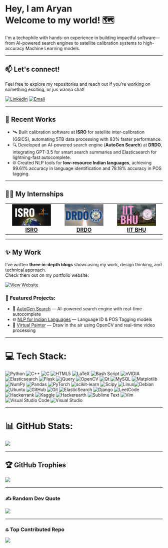 

<!--
**Anchor27/Anchor27** is a ✨ _special_ ✨ repository because its `README.md` (this file) appears on your GitHub profile.-->

# Hey, I am Aryan <br> Welcome to my world! 🗺️

I'm a techophile with hands-on experience in building impactful software—from AI-powered search engines to satellite calibration systems to high-accuracy Machine Learning models.

---

## 📫 Let's connect!
Feel free to explore my repositories and reach out if you're working on something exciting, or jus wanna chat!

[![LinkedIn](https://img.shields.io/badge/-LinkedIn-0A66C2?style=for-the-badge&logo=linkedin&logoColor=white&label=)](https://www.linkedin.com/in/aryan--joshi/)
[![Email](https://img.shields.io/badge/-Email-D14836?style=for-the-badge&logo=gmail&logoColor=white&label=)](mailto:aryan.joshi.cs@gmail.com)

---

## 🔭 **Recent Works**
- 🛰️ Built calibration software at **ISRO** for satellite inter-calibration (GSICS), automating 5TB data processing with 83% faster performance.
- 🔍 Developed an AI-powered search engine (**AutoGen Search**) at **DRDO**, integrating GPT-3.5 for smart search summaries and Elasticsearch for lightning-fast autocomplete.
- 🌐 Created NLP tools for **low-resource Indian languages**, achieving 99.61% accuracy in language identification and 78.18% accuracy in POS tagging.


---

## 🧑‍💻 My Internships

<table width="100%" style="border-collapse: collapse;">
  <tr>
    <td align="center" width="33%" style="border: none;">
      <a href="https://sites.google.com/view/aryan-joshi/isro">
        <img src="https://raw.githubusercontent.com/Anchor27/Projects-Data-Repo/refs/heads/main/isro_banner.png" width="80%" alt="Blog 1"/><br/>
        <div style="font-size: 1.2em; font-weight: bold;"><b>ISRO</b></div>
      </a>
    </td>
    <td align="center" width="33%" style="border: none;">
      <a href="https://sites.google.com/view/aryan-joshi/drdo">
        <img src="https://raw.githubusercontent.com/Anchor27/Projects-Data-Repo/refs/heads/main/drdo_banner.png" width="80%" alt="Blog 2"/><br/>
        <div style="font-size: 1.2em; font-weight: bold;"><b>DRDO</b></div>
      </a>
    </td>
    <td align="center" width="33%" style="border: none;">
      <a href="https://sites.google.com/view/aryan-joshi/iit-bhu">
        <img src="https://raw.githubusercontent.com/Anchor27/Projects-Data-Repo/refs/heads/main/iit_banner.png" width="80%" alt="Blog 3"/><br/>
        <div style="font-size: 1.2em; font-weight: bold;"><b>IIT BHU</b></div>
      </a>
    </td>
  </tr>
</table>

---

## ✨ My Work

I’ve written **three in-depth blogs** showcasing my work, design thinking, and technical approach.  
Check them out on my portfolio website:

[![View Website](https://img.shields.io/badge/View%20Portfolio-0d47a1?style=for-the-badge&logo=web&logoColor=white)](https://sites.google.com/view/aryan-joshi/)


### 📌 **Featured Projects:**

- 🎯 [AutoGen Search](https://github.com/Anchor27/AutoGen-Search) — AI-powered search engine with real-time autocomplete  
- 🌐 [NLP for Indian Languages](https://github.com/Anchor27/POS_Tagging_of_Low_Resource_Indian_Languages) — Language ID & POS Tagging models  
- 🎨 [Virtual Painter](https://github.com/Anchor27/Virtual-Painter) — Draw in the air using OpenCV and real-time video processing

---


# 💻 Tech Stack:
 ![Python](https://img.shields.io/badge/python-3670A0?style=for-the-badge&logo=python&logoColor=ffdd54)
 ![C++](https://img.shields.io/badge/c++-%2300599C.svg?style=for-the-badge&logo=c%2B%2B&logoColor=white)
![C](https://img.shields.io/badge/c-%2300599C.svg?style=for-the-badge&logo=c&logoColor=white)  ![HTML5](https://img.shields.io/badge/html5-%23E34F26.svg?style=for-the-badge&logo=html5&logoColor=white) ![LaTeX](https://img.shields.io/badge/latex-%23008080.svg?style=for-the-badge&logo=latex&logoColor=white) ![Bash Script](https://img.shields.io/badge/bash_script-%23121011.svg?style=for-the-badge&logo=gnu-bash&logoColor=white) ![nVIDIA](https://img.shields.io/badge/cuda-000000.svg?style=for-the-badge&logo=nVIDIA&logoColor=green) ![Elasticsearch](https://img.shields.io/badge/elasticsearch-%230377CC.svg?style=for-the-badge&logo=elasticsearch&logoColor=white) ![Flask](https://img.shields.io/badge/flask-%23000.svg?style=for-the-badge&logo=flask&logoColor=white) ![jQuery](https://img.shields.io/badge/jquery-%230769AD.svg?style=for-the-badge&logo=jquery&logoColor=white) ![OpenCV](https://img.shields.io/badge/opencv-%23white.svg?style=for-the-badge&logo=opencv&logoColor=white) ![Qt](https://img.shields.io/badge/Qt-%23217346.svg?style=for-the-badge&logo=Qt&logoColor=white) ![MySQL](https://img.shields.io/badge/mysql-4479A1.svg?style=for-the-badge&logo=mysql&logoColor=white) ![Matplotlib](https://img.shields.io/badge/Matplotlib-%23ffffff.svg?style=for-the-badge&logo=Matplotlib&logoColor=black) ![NumPy](https://img.shields.io/badge/numpy-%23013243.svg?style=for-the-badge&logo=numpy&logoColor=white) ![Pandas](https://img.shields.io/badge/pandas-%23150458.svg?style=for-the-badge&logo=pandas&logoColor=white) ![PyTorch](https://img.shields.io/badge/PyTorch-%23EE4C2C.svg?style=for-the-badge&logo=PyTorch&logoColor=white) ![scikit-learn](https://img.shields.io/badge/scikit--learn-%23F7931E.svg?style=for-the-badge&logo=scikit-learn&logoColor=white) ![Scipy](https://img.shields.io/badge/SciPy-%230C55A5.svg?style=for-the-badge&logo=scipy&logoColor=%white) 
![Linux](https://img.shields.io/badge/Linux-FCC624?style=for-the-badge&logo=linux&logoColor=black)![Debian](https://img.shields.io/badge/Debian-D70A53?style=for-the-badge&logo=debian&logoColor=white)![Ubuntu](https://img.shields.io/badge/Ubuntu-E95420?style=for-the-badge&logo=ubuntu&logoColor=white)
![GitHub](https://img.shields.io/badge/github-%23121011.svg?style=for-the-badge&logo=github&logoColor=white) ![Git](https://img.shields.io/badge/git-%23F05033.svg?style=for-the-badge&logo=git&logoColor=white) ![ElasticSearch](https://img.shields.io/badge/-ElasticSearch-005571?style=for-the-badge&logo=elasticsearch)
![Django](https://img.shields.io/badge/django-%23092E20.svg?style=for-the-badge&logo=django&logoColor=white)
![LeetCode](https://img.shields.io/badge/LeetCode-000000?style=for-the-badge&logo=LeetCode&logoColor=#d16c06)
![Hackerrank](https://img.shields.io/badge/-Hackerrank-2EC866?style=for-the-badge&logo=HackerRank&logoColor=white)
![Kaggle](https://img.shields.io/badge/Kaggle-035a7d?style=for-the-badge&logo=kaggle&logoColor=white)
![Hackerearth](https://img.shields.io/badge/HackerEarth-%232C3454.svg?&style=for-the-badge&logo=HackerEarth&logoColor=Blue)
![Sublime Text](https://img.shields.io/badge/sublime_text-%23575757.svg?style=for-the-badge&logo=sublime-text&logoColor=important)
	![Vim](https://img.shields.io/badge/VIM-%2311AB00.svg?style=for-the-badge&logo=vim&logoColor=white)
 ![Visual Studio Code](https://img.shields.io/badge/Visual%20Studio%20Code-0078d7.svg?style=for-the-badge&logo=visual-studio-code&logoColor=white)
 ![Visual Studio](https://img.shields.io/badge/Visual%20Studio-5C2D91.svg?style=for-the-badge&logo=visual-studio&logoColor=white)
 
---

# 📊 GitHub Stats:
![](https://github-readme-stats.vercel.app/api/top-langs/?username=Anchor27&theme=dark&hide_border=false&include_all_commits=true&count_private=true&layout=compact)

---

## 🏆 GitHub Trophies
![](https://github-profile-trophy.vercel.app/?username=Anchor27&theme=onedark&no-frame=false&no-bg=true&margin-w=4)

---

### ✍️ Random Dev Quote
![](https://quotes-github-readme.vercel.app/api?type=horizontal&theme=radical)


---

### 🔝 Top Contributed Repo
![](https://github-contributor-stats.vercel.app/api?username=Anchor27&limit=5&theme=dark&combine_all_yearly_contributions=true)
